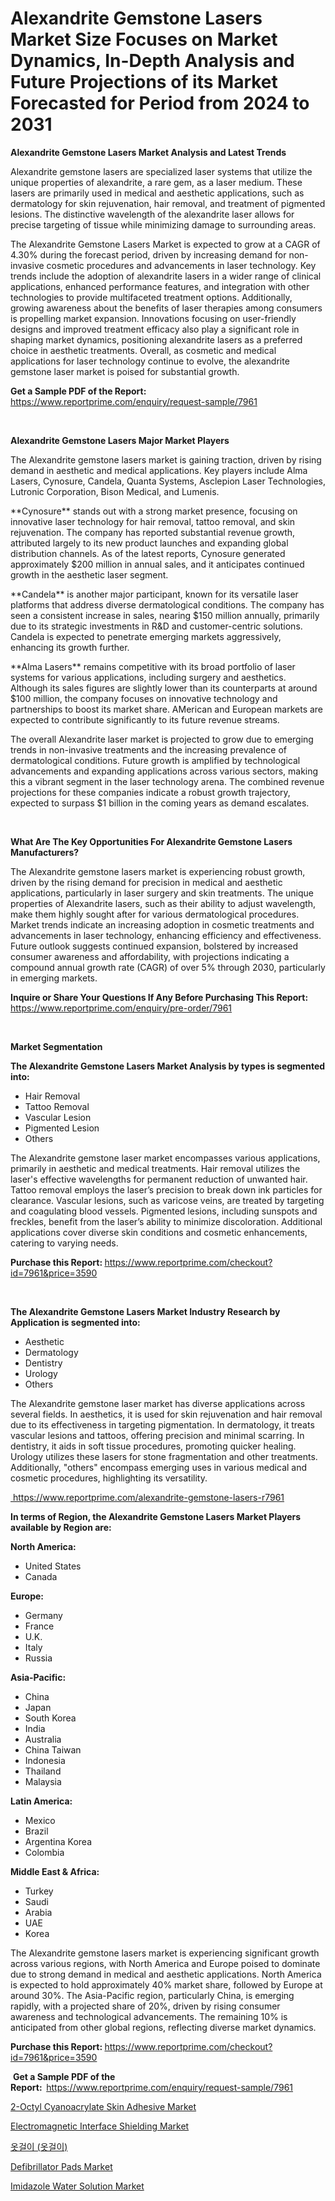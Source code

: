<p><h1>Alexandrite Gemstone Lasers Market Size Focuses on Market Dynamics, In-Depth Analysis and Future Projections of its Market Forecasted for Period from 2024 to 2031</h1></p><p><strong>Alexandrite Gemstone Lasers Market Analysis and Latest Trends</strong></p>
<p><p>Alexandrite gemstone lasers are specialized laser systems that utilize the unique properties of alexandrite, a rare gem, as a laser medium. These lasers are primarily used in medical and aesthetic applications, such as dermatology for skin rejuvenation, hair removal, and treatment of pigmented lesions. The distinctive wavelength of the alexandrite laser allows for precise targeting of tissue while minimizing damage to surrounding areas.</p><p>The Alexandrite Gemstone Lasers Market is expected to grow at a CAGR of 4.30% during the forecast period, driven by increasing demand for non-invasive cosmetic procedures and advancements in laser technology. Key trends include the adoption of alexandrite lasers in a wider range of clinical applications, enhanced performance features, and integration with other technologies to provide multifaceted treatment options. Additionally, growing awareness about the benefits of laser therapies among consumers is propelling market expansion. Innovations focusing on user-friendly designs and improved treatment efficacy also play a significant role in shaping market dynamics, positioning alexandrite lasers as a preferred choice in aesthetic treatments. Overall, as cosmetic and medical applications for laser technology continue to evolve, the alexandrite gemstone laser market is poised for substantial growth.</p></p>
<p><strong>Get a Sample PDF of the Report:&nbsp;</strong> <a href="https://www.reportprime.com/enquiry/request-sample/7961">https://www.reportprime.com/enquiry/request-sample/7961</a></p>
<p>&nbsp;</p>
<p><strong>Alexandrite Gemstone Lasers Major Market Players</strong></p>
<p><p>The Alexandrite gemstone lasers market is gaining traction, driven by rising demand in aesthetic and medical applications. Key players include Alma Lasers, Cynosure, Candela, Quanta Systems, Asclepion Laser Technologies, Lutronic Corporation, Bison Medical, and Lumenis.</p><p>**Cynosure** stands out with a strong market presence, focusing on innovative laser technology for hair removal, tattoo removal, and skin rejuvenation. The company has reported substantial revenue growth, attributed largely to its new product launches and expanding global distribution channels. As of the latest reports, Cynosure generated approximately $200 million in annual sales, and it anticipates continued growth in the aesthetic laser segment.</p><p>**Candela** is another major participant, known for its versatile laser platforms that address diverse dermatological conditions. The company has seen a consistent increase in sales, nearing $150 million annually, primarily due to its strategic investments in R&D and customer-centric solutions. Candela is expected to penetrate emerging markets aggressively, enhancing its growth further.</p><p>**Alma Lasers** remains competitive with its broad portfolio of laser systems for various applications, including surgery and aesthetics. Although its sales figures are slightly lower than its counterparts at around $100 million, the company focuses on innovative technology and partnerships to boost its market share. AMerican and European markets are expected to contribute significantly to its future revenue streams.</p><p>The overall Alexandrite laser market is projected to grow due to emerging trends in non-invasive treatments and the increasing prevalence of dermatological conditions. Future growth is amplified by technological advancements and expanding applications across various sectors, making this a vibrant segment in the laser technology arena. The combined revenue projections for these companies indicate a robust growth trajectory, expected to surpass $1 billion in the coming years as demand escalates.</p></p>
<p>&nbsp;</p>
<p><strong>What Are The Key Opportunities For Alexandrite Gemstone Lasers Manufacturers?</strong></p>
<p><p>The Alexandrite gemstone lasers market is experiencing robust growth, driven by the rising demand for precision in medical and aesthetic applications, particularly in laser surgery and skin treatments. The unique properties of Alexandrite lasers, such as their ability to adjust wavelength, make them highly sought after for various dermatological procedures. Market trends indicate an increasing adoption in cosmetic treatments and advancements in laser technology, enhancing efficiency and effectiveness. Future outlook suggests continued expansion, bolstered by increased consumer awareness and affordability, with projections indicating a compound annual growth rate (CAGR) of over 5% through 2030, particularly in emerging markets.</p></p>
<p><strong>Inquire or Share Your Questions If Any Before Purchasing This Report:</strong> <a href="https://www.reportprime.com/enquiry/pre-order/7961">https://www.reportprime.com/enquiry/pre-order/7961</a></p>
<p>&nbsp;</p>
<p><strong>Market Segmentation</strong></p>
<p><strong>The Alexandrite Gemstone Lasers Market Analysis by types is segmented into:</strong></p>
<p><ul><li>Hair Removal</li><li>Tattoo Removal</li><li>Vascular Lesion</li><li>Pigmented Lesion</li><li>Others</li></ul></p>
<p><p>The Alexandrite gemstone laser market encompasses various applications, primarily in aesthetic and medical treatments. Hair removal utilizes the laser's effective wavelengths for permanent reduction of unwanted hair. Tattoo removal employs the laser’s precision to break down ink particles for clearance. Vascular lesions, such as varicose veins, are treated by targeting and coagulating blood vessels. Pigmented lesions, including sunspots and freckles, benefit from the laser’s ability to minimize discoloration. Additional applications cover diverse skin conditions and cosmetic enhancements, catering to varying needs.</p></p>
<p><strong>Purchase this Report:&nbsp;</strong><a href="https://www.reportprime.com/checkout?id=7961&price=3590">https://www.reportprime.com/checkout?id=7961&price=3590</a></p>
<p>&nbsp;</p>
<p><strong>The Alexandrite Gemstone Lasers Market Industry Research by Application is segmented into:</strong></p>
<p><ul><li>Aesthetic</li><li>Dermatology</li><li>Dentistry</li><li>Urology</li><li>Others</li></ul></p>
<p><p>The Alexandrite gemstone laser market has diverse applications across several fields. In aesthetics, it is used for skin rejuvenation and hair removal due to its effectiveness in targeting pigmentation. In dermatology, it treats vascular lesions and tattoos, offering precision and minimal scarring. In dentistry, it aids in soft tissue procedures, promoting quicker healing. Urology utilizes these lasers for stone fragmentation and other treatments. Additionally, "others" encompass emerging uses in various medical and cosmetic procedures, highlighting its versatility.</p></p>
<p><a href="https://www.reportprime.com/alexandrite-gemstone-lasers-r7961">&nbsp;https://www.reportprime.com/alexandrite-gemstone-lasers-r7961</a></p>
<p><strong>In terms of Region, the Alexandrite Gemstone Lasers Market Players available by Region are:</strong></p>
<p>
    <p> <strong> North America: </strong>
        <ul>
            <li>United States</li>
            <li>Canada</li>
        </ul>
        </p> 
    <p> <strong> Europe: </strong>
        <ul>
            <li>Germany</li>
            <li>France</li>
            <li>U.K.</li>
            <li>Italy</li>
            <li>Russia</li>
        </ul>
        </p> 
    <p> <strong> Asia-Pacific: </strong>
        <ul>
            <li>China</li>
            <li>Japan</li>
            <li>South Korea</li>
            <li>India</li>
            <li>Australia</li>
            <li>China Taiwan</li>
            <li>Indonesia</li>
            <li>Thailand</li>
            <li>Malaysia</li>
        </ul>
        </p> 
    <p> <strong> Latin America: </strong>
        <ul>
            <li>Mexico</li>
            <li>Brazil</li>
            <li>Argentina Korea</li>
            <li>Colombia</li>
        </ul>
        </p> 
    <p> <strong> Middle East & Africa: </strong>
        <ul>
            <li>Turkey</li>
            <li>Saudi</li>
            <li>Arabia</li>
            <li>UAE</li>
            <li>Korea</li>
        </ul>
    </p>
    </p>
<p><p>The Alexandrite gemstone lasers market is experiencing significant growth across various regions, with North America and Europe poised to dominate due to strong demand in medical and aesthetic applications. North America is expected to hold approximately 40% market share, followed by Europe at around 30%. The Asia-Pacific region, particularly China, is emerging rapidly, with a projected share of 20%, driven by rising consumer awareness and technological advancements. The remaining 10% is anticipated from other global regions, reflecting diverse market dynamics.</p></p>
<p><strong>Purchase this Report: </strong><a href="https://www.reportprime.com/checkout?id=7961&price=3590">https://www.reportprime.com/checkout?id=7961&price=3590</a></p>
<p>&nbsp;<strong>Get a Sample PDF of the Report:&nbsp;&nbsp;</strong><a href="https://www.reportprime.com/enquiry/request-sample/7961">https://www.reportprime.com/enquiry/request-sample/7961</a></p>
<p><strong></strong></p>
<p><p><a href="https://issuu.com/reportprime-2/docs/2-octyl-cyanoacrylate-skin-adhesive_82e13daa112c8b">2-Octyl Cyanoacrylate Skin Adhesive Market</a></p><p><a href="https://medium.com/@albertohickle/electromagnetic-interface-shielding-industry-insights-report-analyzing-electromagnetic-interface-e65d70b9fd8a">Electromagnetic Interface Shielding Market</a></p><p><a href="https://medium.com/@chongespinoza76/clothes-hangers-coat-hangers-market-%EC%9D%98-%EA%B8%80%EB%A1%9C%EB%B2%8C-%EC%8B%9C%EC%9E%A5-%EA%B0%9C%EC%9A%94%EB%8A%94-%EC%A0%84-%EC%84%B8%EA%B3%84-%EB%B0%8F-%EC%A3%BC%EC%9A%94-%EC%8B%9C%EC%9E%A5%EC%9D%98-%EC%82%B0%EC%97%85%EC%97%90-%EC%98%81%ED%96%A5%EC%9D%84-%EB%AF%B8%EC%B9%98%EB%8A%94-%EC%A3%BC%EC%9A%94-%ED%8A%B8%EB%A0%8C%EB%93%9C%EC%97%90-%EB%8C%80%ED%95%9C-%EB%8F%85%ED%8A%B9%ED%95%9C-%EA%B4%80%EC%A0%90%EC%9D%84-87f26f49a584">옷걸이 (옷걸이)</a></p><p><a href="https://github.com/Rekhakhatun65/Market-Research-Report-List-1/blob/main/defibrillator-pads-market.md">Defibrillator Pads Market</a></p><p><a href="https://issuu.com/reportprime-2/docs/imidazole-water-solution-market-siz_c170e9d89bc4d1">Imidazole Water Solution Market</a></p></p>